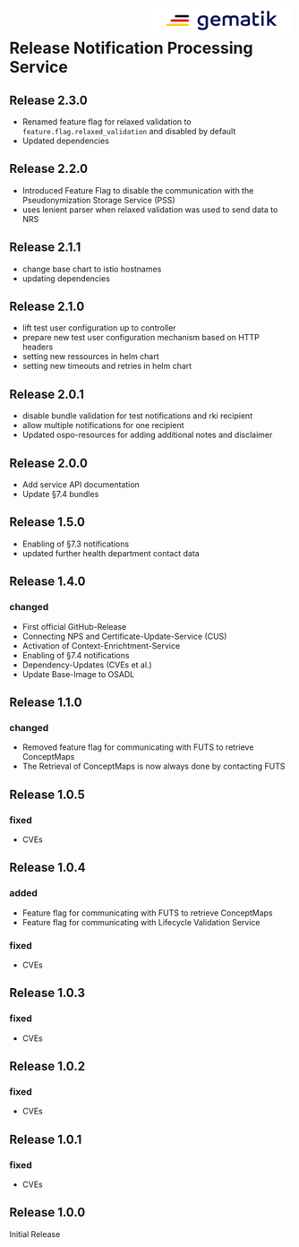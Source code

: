 <img align="right" width="250" height="47" src="media/Gematik_Logo_Flag.png" alt="gematik GmbH Logo"/> <br/> 

# Release Notification Processing Service

## Release 2.3.0
- Renamed feature flag for relaxed validation to `feature.flag.relaxed_validation` and disabled by default
- Updated dependencies

## Release 2.2.0
- Introduced Feature Flag to disable the communication with the Pseudonymization Storage Service (PSS)
- uses lenient parser when relaxed validation was used to send data to NRS

## Release 2.1.1
- change base chart to istio hostnames
- updating dependencies

## Release 2.1.0
- lift test user configuration up to controller
- prepare new test user configuration mechanism based on HTTP headers
- setting new ressources in helm chart
- setting new timeouts and retries in helm chart

## Release 2.0.1
- disable bundle validation for test notifications and rki recipient
- allow multiple notifications for one recipient
- Updated ospo-resources for adding additional notes and disclaimer

## Release 2.0.0
- Add service API documentation
- Update §7.4 bundles 

## Release 1.5.0
- Enabling of §7.3 notifications
- updated further health department contact data

## Release 1.4.0
### changed
- First official GitHub-Release
- Connecting NPS and Certificate-Update-Service (CUS)
- Activation of Context-Enrichtment-Service
- Enabling of §7.4 notifications 
- Dependency-Updates (CVEs et al.)
- Update Base-Image to OSADL

## Release 1.1.0
### changed
- Removed feature flag for communicating with FUTS to retrieve ConceptMaps
- The Retrieval of ConceptMaps is now always done by contacting FUTS

## Release 1.0.5

### fixed
- CVEs

## Release 1.0.4

### added
- Feature flag for communicating with FUTS to retrieve ConceptMaps
- Feature flag for communicating with Lifecycle Validation Service

### fixed
- CVEs

## Release 1.0.3

### fixed
- CVEs

## Release 1.0.2

### fixed
- CVEs

## Release 1.0.1

### fixed
- CVEs


## Release 1.0.0

Initial Release
